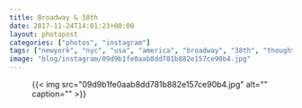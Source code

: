 ```yaml
---
title: Broadway & 38th
date: 2017-11-24T14:01:23+00:00
layout: photopost
categories: ["photos", "instagram"]
tags: ["newyork", "nyc", "usa", "america", "broadway", "38th", "thoughtbot", "traffic", "city", "blackandwhite", "vertigo"]
image: "blog/instagram/09d9b1fe0aab8dd781b882e157ce90b4.jpg"
---
```


<figure class="photo photo--square">
  {{< img src="09d9b1fe0aab8dd781b882e157ce90b4.jpg" alt="" caption="" >}}

</figure>


